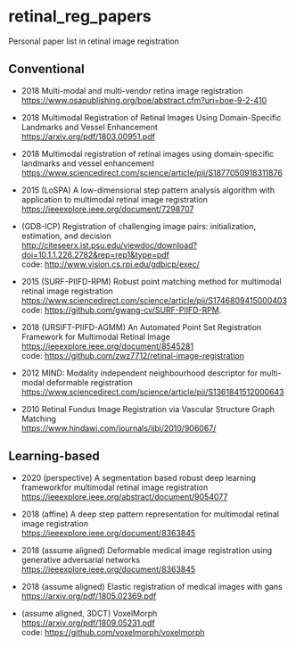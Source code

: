 # retinal_reg_papers
Personal paper list in retinal image registration

## Conventional
- 2018 Multi-modal and multi-vendor retina image registration \
https://www.osapublishing.org/boe/abstract.cfm?uri=boe-9-2-410

- 2018 Multimodal Registration of Retinal Images Using Domain-Specific Landmarks and Vessel Enhancement \
https://arxiv.org/pdf/1803.00951.pdf

- 2018 Multimodal registration of retinal images using domain-specific landmarks and vessel enhancement \
https://www.sciencedirect.com/science/article/pii/S1877050918311876

- 2015 (LoSPA) A low-dimensional step pattern analysis algorithm with application to multimodal retinal image registration \
https://ieeexplore.ieee.org/document/7298707

- (GDB-ICP) Registration of challenging image pairs: initialization, estimation, and decision \
http://citeseerx.ist.psu.edu/viewdoc/download?doi=10.1.1.226.2782&rep=rep1&type=pdf \
code: http://www.vision.cs.rpi.edu/gdbicp/exec/

- 2015 (SURF-PIIFD-RPM) Robust point matching method for multimodal retinal image registration\
https://www.sciencedirect.com/science/article/pii/S1746809415000403 \
code: https://github.com/gwang-cv/SURF-PIIFD-RPM.

- 2018 (URSIFT-PIIFD-AGMM) An Automated Point Set Registration Framework for Multimodal Retinal Image \
https://ieeexplore.ieee.org/document/8545281  \
code: https://github.com/zwz7712/retinal-image-registration

- 2012 MIND: Modality independent neighbourhood descriptor for multi-modal deformable registration \
https://www.sciencedirect.com/science/article/pii/S1361841512000643

- 2010 Retinal Fundus Image Registration via Vascular Structure Graph Matching \
https://www.hindawi.com/journals/ijbi/2010/906067/

## Learning-based

- 2020 (perspective) A segmentation based robust deep learning frameworkfor multimodal retinal image registration \
https://ieeexplore.ieee.org/abstract/document/9054077

- 2018 (affine) A deep step pattern representation for multimodal  retinal  image  registration \
https://ieeexplore.ieee.org/document/8363845

- 2018 (assume aligned) Deformable medical image registration using generative adversarial networks \
https://ieeexplore.ieee.org/document/8363845

- 2018 (assume aligned) Elastic registration of medical images with gans \
https://arxiv.org/pdf/1805.02369.pdf

- (assume aligned, 3DCT) VoxelMorph \
https://arxiv.org/pdf/1809.05231.pdf \
code: https://github.com/voxelmorph/voxelmorph

